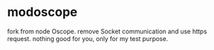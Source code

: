# modoscope

fork from node Oscope. 
remove Socket communication and use https request.
nothing good for you, only for my test purpose.
